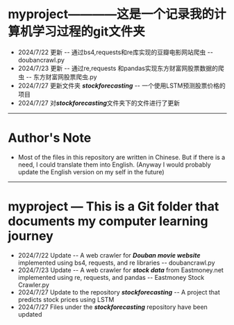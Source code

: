 # myproject————这是一个记录我的计算机学习过程的git文件夹
- 2024/7/22 更新 -- 通过bs4,requests和re库实现的豆瓣电影网站爬虫 -- doubancrawl.py
- 2024/7/23 更新 -- 通过re,requests 和pandas实现东方财富网股票数据的爬虫 -- 东方财富网股票爬虫.py
- 2024/7/27 更新文件夹 ***stockforecasting*** -- 一个使用LSTM预测股票价格的项目
- 2024/7/27 对***stockforecasting***文件夹下的文件进行了更新
---
# Author's Note
- Most of the files in this repository are written in Chinese. But if there is a need, I could translate them into English. (Anyway I would probably update the English version on my self in the future)

---
# myproject — This is a Git folder that documents my computer learning journey
- 2024/7/22 Update -- A web crawler for ***Douban movie website*** implemented using bs4, requests, and re libraries -- doubancrawl.py
- 2024/7/23 Update -- A web crawler for ***stock data*** from Eastmoney.net implemented using re, requests, and pandas -- Eastmoney Stock Crawler.py
- 2024/7/27 Update to the repository ***stockforecasting*** -- A project that predicts stock prices using LSTM
- 2024/7/27 Files under the ***stockforecasting*** repository have been updated